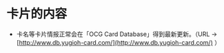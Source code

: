 # 卡片的内容

* 卡名等卡片情报正常会在「OCG Card Database」得到最新更新。（URL → [http://www.db.yugioh-card.com/](http://www.db.yugioh-card.com/) ）

